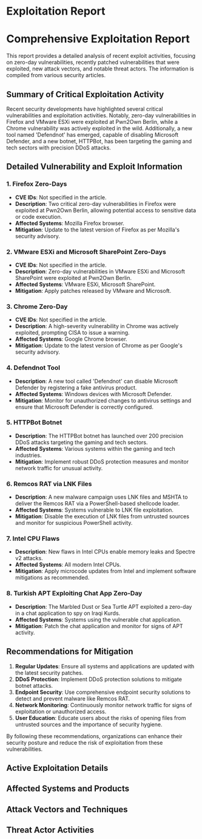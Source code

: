 # Exploitation Report

# Comprehensive Exploitation Report

This report provides a detailed analysis of recent exploit activities, focusing on zero-day vulnerabilities, recently patched vulnerabilities that were exploited, new attack vectors, and notable threat actors. The information is compiled from various security articles.

## Summary of Critical Exploitation Activity

Recent security developments have highlighted several critical vulnerabilities and exploitation activities. Notably, zero-day vulnerabilities in Firefox and VMware ESXi were exploited at Pwn2Own Berlin, while a Chrome vulnerability was actively exploited in the wild. Additionally, a new tool named 'Defendnot' has emerged, capable of disabling Microsoft Defender, and a new botnet, HTTPBot, has been targeting the gaming and tech sectors with precision DDoS attacks.

## Detailed Vulnerability and Exploit Information

### 1. Firefox Zero-Days
- **CVE IDs**: Not specified in the article.
- **Description**: Two critical zero-day vulnerabilities in Firefox were exploited at Pwn2Own Berlin, allowing potential access to sensitive data or code execution.
- **Affected Systems**: Mozilla Firefox browser.
- **Mitigation**: Update to the latest version of Firefox as per Mozilla's security advisory.

### 2. VMware ESXi and Microsoft SharePoint Zero-Days
- **CVE IDs**: Not specified in the article.
- **Description**: Zero-day vulnerabilities in VMware ESXi and Microsoft SharePoint were exploited at Pwn2Own Berlin.
- **Affected Systems**: VMware ESXi, Microsoft SharePoint.
- **Mitigation**: Apply patches released by VMware and Microsoft.

### 3. Chrome Zero-Day
- **CVE IDs**: Not specified in the article.
- **Description**: A high-severity vulnerability in Chrome was actively exploited, prompting CISA to issue a warning.
- **Affected Systems**: Google Chrome browser.
- **Mitigation**: Update to the latest version of Chrome as per Google's security advisory.

### 4. Defendnot Tool
- **Description**: A new tool called 'Defendnot' can disable Microsoft Defender by registering a fake antivirus product.
- **Affected Systems**: Windows devices with Microsoft Defender.
- **Mitigation**: Monitor for unauthorized changes to antivirus settings and ensure that Microsoft Defender is correctly configured.

### 5. HTTPBot Botnet
- **Description**: The HTTPBot botnet has launched over 200 precision DDoS attacks targeting the gaming and tech sectors.
- **Affected Systems**: Various systems within the gaming and tech industries.
- **Mitigation**: Implement robust DDoS protection measures and monitor network traffic for unusual activity.

### 6. Remcos RAT via LNK Files
- **Description**: A new malware campaign uses LNK files and MSHTA to deliver the Remcos RAT via a PowerShell-based shellcode loader.
- **Affected Systems**: Systems vulnerable to LNK file exploitation.
- **Mitigation**: Disable the execution of LNK files from untrusted sources and monitor for suspicious PowerShell activity.

### 7. Intel CPU Flaws
- **Description**: New flaws in Intel CPUs enable memory leaks and Spectre v2 attacks.
- **Affected Systems**: All modern Intel CPUs.
- **Mitigation**: Apply microcode updates from Intel and implement software mitigations as recommended.

### 8. Turkish APT Exploiting Chat App Zero-Day
- **Description**: The Marbled Dust or Sea Turtle APT exploited a zero-day in a chat application to spy on Iraqi Kurds.
- **Affected Systems**: Systems using the vulnerable chat application.
- **Mitigation**: Patch the chat application and monitor for signs of APT activity.

## Recommendations for Mitigation

1. **Regular Updates**: Ensure all systems and applications are updated with the latest security patches.
2. **DDoS Protection**: Implement DDoS protection solutions to mitigate botnet attacks.
3. **Endpoint Security**: Use comprehensive endpoint security solutions to detect and prevent malware like Remcos RAT.
4. **Network Monitoring**: Continuously monitor network traffic for signs of exploitation or unauthorized access.
5. **User Education**: Educate users about the risks of opening files from untrusted sources and the importance of security hygiene.

By following these recommendations, organizations can enhance their security posture and reduce the risk of exploitation from these vulnerabilities.

## Active Exploitation Details



## Affected Systems and Products



## Attack Vectors and Techniques



## Threat Actor Activities

 